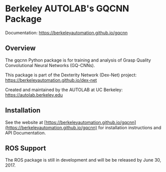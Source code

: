 # Berkeley AUTOLAB's GQCNN Package

Documentation: https://berkeleyautomation.github.io/gqcnn

## Overview
The gqcnn Python package is for training and analysis of Grasp Quality Convolutional Neural Networks (GQ-CNNs).

This package is part of the Dexterity Network (Dex-Net) project: https://berkeleyautomation.github.io/dex-net

Created and maintained by the AUTOLAB at UC Berkeley: https://autolab.berkeley.edu

## Installation
See the website at [https://berkeleyautomation.github.io/gqcnn](https://berkeleyautomation.github.io/gqcnn) for installation instructions and API Documentation.

## ROS Support
The ROS package is still in development and will be be released by June 30, 2017.
